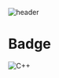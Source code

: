 ![header](https://capsule-render.vercel.app/api?type=rect&color=auto&height=180&section=header&text=TERSHIRE:%20Control%20and%20Computer%20Vision&fontSize=38)

# Badge
![C++](https://img.shields.io/badge/C++-00599C.svg?&style=for-the-badge&logo=cplusplus&logoColor=white)
